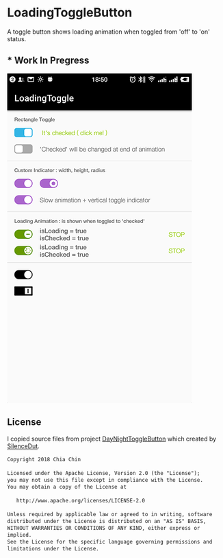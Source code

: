 # LoadingToggleButton


A toggle button shows loading animation when toggled from 'off' to 'on' status.

## * Work In Pregress

![](docs/screenshot.png)

## License

I copied source files from project [DayNightToggleButton](https://github.com/SilenceDut/DayNightToggleButton) which created by [SilenceDut](https://github.com/SilenceDut).

```
Copyright 2018 Chia Chin

Licensed under the Apache License, Version 2.0 (the "License");
you may not use this file except in compliance with the License.
You may obtain a copy of the License at

   http://www.apache.org/licenses/LICENSE-2.0

Unless required by applicable law or agreed to in writing, software
distributed under the License is distributed on an "AS IS" BASIS,
WITHOUT WARRANTIES OR CONDITIONS OF ANY KIND, either express or implied.
See the License for the specific language governing permissions and
limitations under the License.
```

